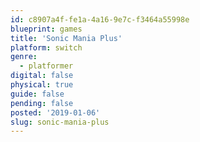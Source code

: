 ```yaml
---
id: c8907a4f-fe1a-4a16-9e7c-f3464a55998e
blueprint: games
title: 'Sonic Mania Plus'
platform: switch
genre:
  - platformer
digital: false
physical: true
guide: false
pending: false
posted: '2019-01-06'
slug: sonic-mania-plus
---
```

